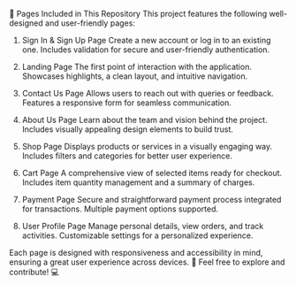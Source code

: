 📄 Pages Included in This Repository
This project features the following well-designed and user-friendly pages:

1. Sign In & Sign Up Page
Create a new account or log in to an existing one.
Includes validation for secure and user-friendly authentication.

2. Landing Page
The first point of interaction with the application.
Showcases highlights, a clean layout, and intuitive navigation.

3. Contact Us Page
Allows users to reach out with queries or feedback.
Features a responsive form for seamless communication.

4. About Us Page
Learn about the team and vision behind the project.
Includes visually appealing design elements to build trust.

5. Shop Page
Displays products or services in a visually engaging way.
Includes filters and categories for better user experience.

6. Cart Page
A comprehensive view of selected items ready for checkout.
Includes item quantity management and a summary of charges.

7. Payment Page
Secure and straightforward payment process integrated for transactions.
Multiple payment options supported.

8. User Profile Page
Manage personal details, view orders, and track activities.
Customizable settings for a personalized experience.


Each page is designed with responsiveness and accessibility in mind, ensuring a great user experience across devices. 🎨
Feel free to explore and contribute! 💻
